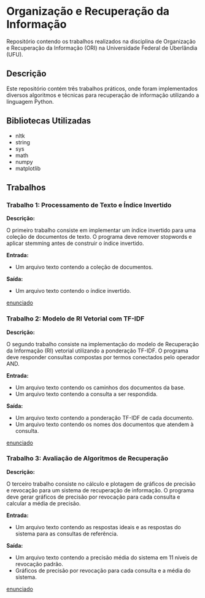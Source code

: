 
# Organização e Recuperação da Informação

Repositório contendo os trabalhos realizados na disciplina de Organização e Recuperação da Informação (ORI) na Universidade Federal de Uberlândia (UFU).

## Descrição

Este repositório contém três trabalhos práticos, onde foram implementados diversos algoritmos e técnicas para recuperação de informação utilizando a linguagem Python.



## Bibliotecas Utilizadas

- nltk
- string
- sys
- math
- numpy
- matplotlib

## Trabalhos

### Trabalho 1: Processamento de Texto e Índice Invertido

**Descrição:**

O primeiro trabalho consiste em implementar um índice invertido para uma coleção de documentos de texto. O programa deve remover stopwords e aplicar stemming antes de construir o índice invertido.

**Entrada:**

- Um arquivo texto contendo a coleção de documentos.

**Saída:**

- Um arquivo texto contendo o índice invertido.

[enunciado](https://github.com/Eduardo-Pires/ORI-UFU/blob/main/trabalho%201/Enunciado%20trab1_ori.pdf)

### Trabalho 2: Modelo de RI Vetorial com TF-IDF

**Descrição:**

O segundo trabalho consiste na implementação do modelo de Recuperação da Informação (RI) vetorial utilizando a ponderação TF-IDF. O programa deve responder consultas compostas por termos conectados pelo operador AND.

**Entrada:**

- Um arquivo texto contendo os caminhos dos documentos da base.
- Um arquivo texto contendo a consulta a ser respondida.

**Saída:**

- Um arquivo texto contendo a ponderação TF-IDF de cada documento.
- Um arquivo texto contendo os nomes dos documentos que atendem à consulta.

[enunciado](https://github.com/Eduardo-Pires/ORI-UFU/blob/main/trabalho%202/trab2_ori_2023-1.pdf)


### Trabalho 3: Avaliação de Algoritmos de Recuperação

**Descrição:**

O terceiro trabalho consiste no cálculo e plotagem de gráficos de precisão e revocação para um sistema de recuperação de informação. O programa deve gerar gráficos de precisão por revocação para cada consulta e calcular a média de precisão.

**Entrada:**

- Um arquivo texto contendo as respostas ideais e as respostas do sistema para as consultas de referência.

**Saída:**

- Um arquivo texto contendo a precisão média do sistema em 11 níveis de revocação padrão.
- Gráficos de precisão por revocação para cada consulta e a média do sistema.

[enunciado](https://github.com/Eduardo-Pires/ORI-UFU/blob/main/trabalho%203/trab3_ori_2023-1.pdf)
